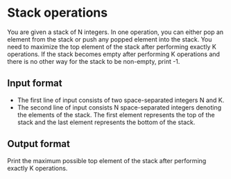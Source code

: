 # Stack operations

You are given a stack of N integers. In one operation, you can either pop an element from the stack or push any popped element into the stack. You need to maximize the top element of the stack after performing exactly K operations. If the stack becomes empty after performing K operations and there is no other way for the stack to be non-empty, print -1.

## Input format

- The first line of input consists of two space-separated integers N and K.
- The second line of input consists N space-separated integers denoting the elements of the stack. The first element represents the top of the stack and the last element represents the bottom of the stack.

## Output format

Print the maximum possible top element of the stack after performing exactly K operations.
